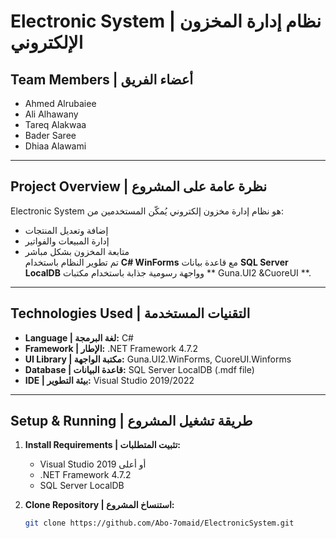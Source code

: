 # Electronic System | نظام إدارة المخزون الإلكتروني

## Team Members | أعضاء الفريق
- Ahmed Alrubaiee
- Ali Alhawany
- Tareq Alakwaa
- Bader Saree
- Dhiaa Alawami

---

## Project Overview | نظرة عامة على المشروع
Electronic System هو نظام إدارة مخزون إلكتروني يُمكّن المستخدمين من:
- إضافة وتعديل المنتجات
- إدارة المبيعات والفواتير
- متابعة المخزون بشكل مباشر  
تم تطوير النظام باستخدام **C# WinForms** مع قاعدة بيانات **SQL Server LocalDB** وواجهة رسومية جذابة باستخدام مكتبات ** Guna.UI2 &CuoreUI **.

---

## Technologies Used | التقنيات المستخدمة
- **Language | لغة البرمجة:** C#  
- **Framework | الإطار:** .NET Framework 4.7.2  
- **UI Library | مكتبة الواجهة:** Guna.UI2.WinForms, CuoreUI.Winforms  
- **Database | قاعدة البيانات:** SQL Server LocalDB (.mdf file)  
- **IDE | بيئة التطوير:** Visual Studio 2019/2022  

---

## Setup & Running | طريقة تشغيل المشروع
1. **Install Requirements | تثبيت المتطلبات:**  
   - Visual Studio 2019 أو أعلى  
   - .NET Framework 4.7.2  
   - SQL Server LocalDB  

2. **Clone Repository | استنساخ المشروع:**  
   ```bash
   git clone https://github.com/Abo-7omaid/ElectronicSystem.git
